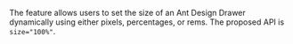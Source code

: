 The feature allows users to set the size of an Ant Design Drawer dynamically using either pixels, percentages, or rems. The proposed API is `size="100%"`.
